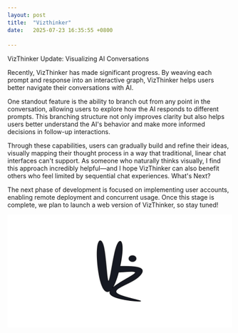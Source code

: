 ```yaml
---
layout: post
title:  "Vizthinker"
date:   2025-07-23 16:35:55 +0800

---
```

VizThinker Update: Visualizing AI Conversations

Recently, VizThinker has made significant progress. By weaving each prompt and response into an interactive graph, VizThinker helps users better navigate their conversations with AI.

One standout feature is the ability to branch out from any point in the conversation, allowing users to explore how the AI responds to different prompts. This branching structure not only improves clarity but also helps users better understand the AI's behavior and make more informed decisions in follow-up interactions.

Through these capabilities, users can gradually build and refine their ideas, visually mapping their thought process in a way that traditional, linear chat interfaces can't support. As someone who naturally thinks visually, I find this approach incredibly helpful—and I hope VizThinker can also benefit others who feel limited by sequential chat experiences.
What's Next?

The next phase of development is focused on implementing user accounts, enabling remote deployment and concurrent usage. Once this stage is complete, we plan to launch a web version of VizThinker, so stay tuned!

![VizThinker](/assets/images/Icon.jpg)

